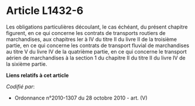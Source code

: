 # Article L1432-6

Les obligations particulières découlant, le cas échéant, du présent chapitre figurent, en ce qui concerne les contrats de
transports routiers de marchandises, aux chapitres Ier à IV du titre II du livre II de la troisième partie, en ce qui
concerne les contrats de transport fluvial de marchandises au titre V du livre IV de la quatrième partie, en ce qui concerne
le transport aérien de marchandises à la section 1 du chapitre II du titre II du livre IV de la sixième partie.

**Liens relatifs à cet article**

_Codifié par_:

  - Ordonnance n°2010-1307 du 28 octobre 2010 - art. (V)
